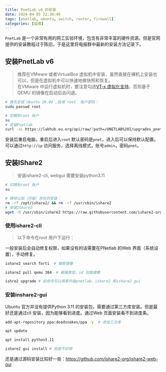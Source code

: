```yaml
---
title: PnetLab v6 的安装
date: 2024-04-05 22:30:40
tags: [pnetlab, ubuntu, switch, router, firewall]
categories: [运维]  
---
```


`PnetLab` 是一个非常有用的网工实验环境，包含有非常丰富的硬件资源。但是官网提供的安装教程过于陈旧，于是这里将电报群中最新的安装方法记录下。  

<!--more-->  

## 安装PnetLab v6  
> 推荐在VMware 或者VirtualBox 虚拟机中安装，虽然直接在裸机上安装也可以，但是在虚拟机中可以快速地做快照和恢复。  
> 在VMware 中运行虚拟机时，要注意勾选[VT-x 虚拟化支持](https://www.pnetlab.com/pages/documentation?slug=install-PNETlab)。否则基于QEMU 的镜像在启动后会闪退。  

```bash  
# 首先安装`Ubuntu 20.04`,启用`root` 账户密码：
sudo passwd root  

# 切换到root 账户  
su  
# 安装Pnetlab  
curl -sL https://labhub.eu.org/api/raw/?path=/UNETLAB%20I/upgrades_pnetlab/Focal/install_pnetlab_v6.sh | bash
```


安装后重启电脑，重启后进入`root` 默认密码是`pnet`，进入后可以保持默认配置。可以通过`http://ip` 访问服务，选择离线模式，账号`admin`，密码`pnet`。   

## 安装IShare2  
> 安装ishare2-cli, webgui 需要安装python3.11  

```bash  
# 切换到root 账户  
su  

# 移除以前（可能）存在的安装：
rm -rf /opt/ishare2/ && rm -rf /usr/sbin/ishare2
# 安装IShare2    
wget -O /usr/sbin/ishare2 https://raw.githubusercontent.com/ishare2-org/ishare2-cli/main/ishare2 && chmod +x /usr/sbin/ishare2 && ishare2
```

### 使用ishare2-cli   
> 以下命令在root 用户下运行：  

一般安装后会自动修复权限，如果没有的话需要在PNetlab 的Web 界面（系统设置），手动修复。  
```bash  
ishare2 search forti  # 搜索镜像  

ishare2 pull qemu 384  # 根据类型，id 拉取镜像

ishre2 upgrade # 此命令可以用来升级pnetlab、ishare2 和ishare2 gui  
```

### 安装inshare2-gui  

Ubuntu 官方并没有提供Python 3.11 的安装包，需要通过第三方库安装。但是最好还是通过cli 安装，因为能够看到进度。通过Web 页面安装看不到进度条。    

```bash  
add-apt-repository ppa:deadsnakes/ppa -y  # 添加三方库  

apt update  

apt install python3.11  

ishare2 gui install # 但是不好用
```  
还是通过源码安装比较好一些：<https://github.com/ishare2-org/ishare2-web-gui>



